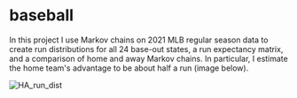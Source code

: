 # baseball

In this project I use Markov chains on 2021 MLB regular season data to create run distributions for all 24 base-out states, a run expectancy matrix, and a comparison of home and away Markov chains. In particular, I estimate the home team's advantage to be about half a run (image below).


![HA_run_dist](https://user-images.githubusercontent.com/25183094/159080762-1df7be58-e67b-49d9-8554-cd399840736b.png)
